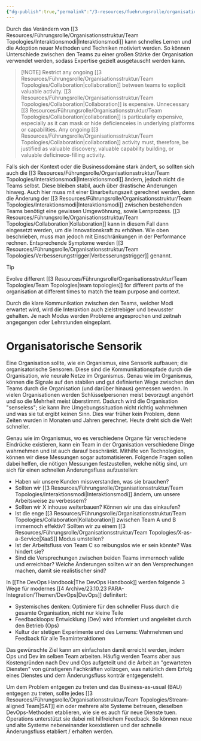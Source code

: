 ```yaml
---
{"dg-publish":true,"permalink":"/3-resources/fuehrungsrolle/organisationsstruktur/team-topologies/organisatorisches-gefuehl/","created":"2024-04-28T15:40:06.398+02:00","updated":"2024-04-28T16:56:43.660+02:00"}
---
```



Durch das Verändern von [[3 Resources/Führungsrolle/Organisationsstruktur/Team Topologies/Interaktionsmodi\|Interaktionsmodi]] kann schnelles Lernen und die Adoption neuer Methoden und Techniken motiviert werden. So können Unterschiede zwischen den Teams zu einer großen Stärke der Organisation verwendet werden, sodass Expertise gezielt ausgetauscht werden kann.

> [!NOTE] Restrict any ongoing [[3 Resources/Führungsrolle/Organisationsstruktur/Team Topologies/Collaboration\|collaboration]] between teams to explicit valuable activity.
> [[3 Resources/Führungsrolle/Organisationsstruktur/Team Topologies/Collaboration\|Collaboration]] is expensive. Unnecessary [[3 Resources/Führungsrolle/Organisationsstruktur/Team Topologies/Collaboration\|collaboration]] is particularly expensive, especially as it can mask or hide deficienceies in underlying platforms or capabilities. Any ongoing [[3 Resources/Führungsrolle/Organisationsstruktur/Team Topologies/Collaboration\|collaboration]] activity must, therefore, be justified as valuable discovery, valuable capability building, or valuable deficinece-filling activity.

Falls sich der Kontext oder die Businessdomäne stark ändert, so sollten sich auch die [[3 Resources/Führungsrolle/Organisationsstruktur/Team Topologies/Interaktionsmodi\|Interaktionsmodi]] ändern, jedoch nicht die Teams selbst. Diese bleiben stabil, auch über drastische Änderungen hinweg. Auch hier muss mit einer Einarbeitungszeit gerechnet werden, denn die Änderung der [[3 Resources/Führungsrolle/Organisationsstruktur/Team Topologies/Interaktionsmodi\|Interaktionsmodi]] zwischen bestehenden Teams benötigt eine gewissen Umgewöhnung, sowie Lernprozess. [[3 Resources/Führungsrolle/Organisationsstruktur/Team Topologies/Collaboration\|Kollaboration]] kann in diesem Fall dann eingesetzt werden, um die Innovationskraft zu erhöhen. Wie oben beschrieben, muss man jedoch mit Einschränkungen in der Performance rechnen.
Entsprechende Symptome werden [[3 Resources/Führungsrolle/Organisationsstruktur/Team Topologies/Verbesserungstrigger\|Verbesserungstrigger]] genannt.

> [!TIP]
> Evolve different [[3 Resources/Führungsrolle/Organisationsstruktur/Team Topologies/Team Topologies\|team topologies]] for different parts of the organisation at different times to match the team purpose and context.

Durch die klare Kommunikation zwischen den Teams, welcher Modi erwartet wird, wird die Interaktion auch zielstrebiger und bewusster gehalten. Je nach Modus werden Probleme angesprochen und zeitnah angegangen oder Lehrstunden eingeplant.

# Organisatorische Sensorik

Eine Organisation sollte, wie ein Organismus, eine Sensorik aufbauen; die organisatorische Sensoren. Diese sind die Kommunikationspfade durch die Organisation, wie neurale Netze im Organismus. Genau wie im Organismus, können die Signale auf den stabilen und gut definierten Wege zwischen den Teams durch die Organisation (und darüber hinaus) gemessen werden. In vielen Organisationen werden Schlüsselpersonen meist bevorzugt angehört und so die Mehrheit meist überstimmt. Dadurch wird die Organisation "senseless"; sie kann ihre Umgebungssituation nicht richtig wahrnehmen und was sie tut ergibt keinen Sinn. Dies war früher kein Problem, denn Zeiten wurden in Monaten und Jahren gerechnet. Heute dreht sich die Welt schneller.

Genau wie im Organismus, wo es verschiedene Organe für verschiedene Eindrücke existieren, kann ein Team in der Organisation verschiedene Dinge wahrnehmen und ist auch darauf beschränkt. Mithilfe von Technologien, können wir diese Messungen sogar automatisieren. Folgende Fragen sollen dabei helfen, die nötigen Messungen festzustellen, welche nötig sind, um sich für einen schnellen Änderungsfluss aufzustellen:
- Haben wir unsere Kunden missverstanden, was sie brauchen?
- Sollten wir [[3 Resources/Führungsrolle/Organisationsstruktur/Team Topologies/Interaktionsmodi\|Interaktionsmodi]] ändern, um unsere Arbeitsweise zu verbessern?
- Sollten wir X inhouse weiterbauen? Können wir uns das einkaufen?
- Ist die enge [[3 Resources/Führungsrolle/Organisationsstruktur/Team Topologies/Collaboration\|Kollaboration]] zwischen Team A und B immernoch effektiv? Sollten wir zu einem [[3 Resources/Führungsrolle/Organisationsstruktur/Team Topologies/X-as-a-Service\|XaaS]] Modus umstellen?
- Ist der Arbeitsfluss von Team C so reibungslos wie er sein könnte? Was hindert sie?
- Sind die Versprechungen zwischen beiden Teams immernoch valide und erreichbar? Welche Änderungen sollten wir an den Versprechungen machen, damit sie realistischer sind?

In [[The DevOps Handbook\|The DevOps Handbook]] werden folgende 3 Wege für modernes [[4 Archive/23.10.23 PARA-Integration/Themen/DevOps\|DevOps]] definitert:
- Systemisches denken: Optimiere für den schneller Fluss durch die gesamte Organisation, nicht nur kleine Teile
- Feedbackloops: Entwicklung (Dev) wird informiert und angeleitet durch den Betrieb (Ops)
- Kultur der stetigen Experimente und des Lernens: Wahrnehmen und Feedback für alle Teaminteraktionen

Das gewünschte Ziel kann am einfachsten damit erreicht werden, indem Ops und Dev im selben Team arbeiten. Häufig werden Teams aber aus Kostengründen nach Dev und Ops aufgeteilt und die Arbeit an "gewarteten Diensten" von günstigeren Fachkräften vollzogen, was natürlich dem Erfolg eines Dienstes und dem Änderungsfluss konträr entgegensteht.

Um dem Problem entgegen zu treten und das Business-as-usual (BAU) entgegen zu treten, sollte jedes [[3 Resources/Führungsrolle/Organisationsstruktur/Team Topologies/Stream-aligned Team\|SAT]] ein oder mehrere alte Systeme betreuen, dieselben DevOps-Methoden etablieren, wie sie es auch für neue Dienste tuen. Operations unterstützt sie dabei mit hilfreichem Feedback. So können neue und alte Systeme nebeneinander koexistieren und der schnelle Änderungsfluss etabliert / erhalten werden.
